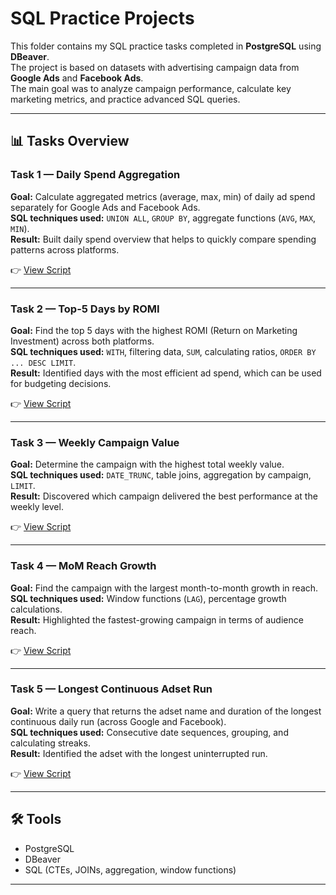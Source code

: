 # SQL Practice Projects

This folder contains my SQL practice tasks completed in **PostgreSQL** using **DBeaver**.  
The project is based on datasets with advertising campaign data from **Google Ads** and **Facebook Ads**.  
The main goal was to analyze campaign performance, calculate key marketing metrics, and practice advanced SQL queries.

---

## 📊 Tasks Overview

### Task 1 — Daily Spend Aggregation
**Goal:** Calculate aggregated metrics (average, max, min) of daily ad spend separately for Google Ads and Facebook Ads.  
**SQL techniques used:** `UNION ALL`, `GROUP BY`, aggregate functions (`AVG`, `MAX`, `MIN`).  
**Result:** Built daily spend overview that helps to quickly compare spending patterns across platforms.  

👉 [View Script](./scripts/Script-1.sql)

---

### Task 2 — Top-5 Days by ROMI
**Goal:** Find the top 5 days with the highest ROMI (Return on Marketing Investment) across both platforms.  
**SQL techniques used:** `WITH`, filtering data, `SUM`, calculating ratios, `ORDER BY ... DESC LIMIT`.  
**Result:** Identified days with the most efficient ad spend, which can be used for budgeting decisions.  

👉 [View Script](./scripts/Script-2.sql)

---

### Task 3 — Weekly Campaign Value
**Goal:** Determine the campaign with the highest total weekly value.  
**SQL techniques used:** `DATE_TRUNC`, table joins, aggregation by campaign, `LIMIT`.  
**Result:** Discovered which campaign delivered the best performance at the weekly level.  

👉 [View Script](./scripts/Script-3.sql)

---

### Task 4 — MoM Reach Growth
**Goal:** Find the campaign with the largest month-to-month growth in reach.  
**SQL techniques used:** Window functions (`LAG`), percentage growth calculations.  
**Result:** Highlighted the fastest-growing campaign in terms of audience reach.  

👉 [View Script](./scripts/Script-4.sql)

---

### Task 5 — Longest Continuous Adset Run
**Goal:** Write a query that returns the adset name and duration of the longest continuous daily run (across Google and Facebook).  
**SQL techniques used:** Consecutive date sequences, grouping, and calculating streaks.  
**Result:** Identified the adset with the longest uninterrupted run.  

👉 [View Script](./scripts/Script-5.sql)

---

## 🛠️ Tools
- PostgreSQL  
- DBeaver  
- SQL (CTEs, JOINs, aggregation, window functions)

---
